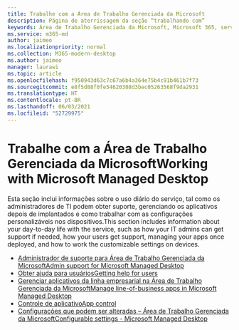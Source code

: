 ```yaml
---
title: Trabalhe com a Área de Trabalho Gerenciada da Microsoft
description: Página de aterrissagem da seção “trabalhando com”
keywords: Área de Trabalho Gerenciada da Microsoft, Microsoft 365, serviço, documentação
ms.service: m365-md
author: jaimeo
ms.localizationpriority: normal
ms.collection: M365-modern-desktop
ms.author: jaimeo
manager: laurawi
ms.topic: article
ms.openlocfilehash: f950943d63c7c67a6b4a364e75b4c91b461b7f73
ms.sourcegitcommit: e8f5d88f0fe54620308d3bec05263568f9da2931
ms.translationtype: HT
ms.contentlocale: pt-BR
ms.lasthandoff: 06/03/2021
ms.locfileid: "52729975"
---
```

# <a name="working-with-microsoft-managed-desktop"></a><span data-ttu-id="ddd69-104">Trabalhe com a Área de Trabalho Gerenciada da Microsoft</span><span class="sxs-lookup"><span data-stu-id="ddd69-104">Working with Microsoft Managed Desktop</span></span>

<span data-ttu-id="ddd69-105">Esta seção inclui informações sobre o uso diário do serviço, tal como os administradores de TI podem obter suporte, gerenciando os aplicativos depois de implantados e como trabalhar com as configurações personalizáveis nos dispositivos.</span><span class="sxs-lookup"><span data-stu-id="ddd69-105">This section includes information about your day-to-day life with the service, such as how your IT admins can get support if needed, how your users get support, managing your apps once deployed, and how to work the customizable settings on devices.</span></span>



- [<span data-ttu-id="ddd69-106">Administrador de suporte para Área de Trabalho Gerenciada da Microsoft</span><span class="sxs-lookup"><span data-stu-id="ddd69-106">Admin support for Microsoft Managed Desktop</span></span>](admin-support.md)
- [<span data-ttu-id="ddd69-107">Obter ajuda para usuários</span><span class="sxs-lookup"><span data-stu-id="ddd69-107">Getting help for users</span></span>](end-user-support.md)
- [<span data-ttu-id="ddd69-108">Gerenciar aplicativos da linha empresarial na Área de Trabalho Gerenciada da Microsoft</span><span class="sxs-lookup"><span data-stu-id="ddd69-108">Manage line-of-business apps in Microsoft Managed Desktop</span></span>](manage-apps.md)
- [<span data-ttu-id="ddd69-109">Controle de aplicativo</span><span class="sxs-lookup"><span data-stu-id="ddd69-109">App control</span></span>](../service-description/app-control.md)
- [<span data-ttu-id="ddd69-110">Configurações que podem ser alteradas – Área de Trabalho Gerenciada da Microsoft</span><span class="sxs-lookup"><span data-stu-id="ddd69-110">Configurable settings - Microsoft Managed Desktop</span></span>](config-setting-overview.md)
